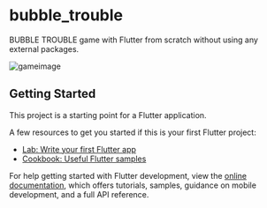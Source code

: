 # bubble_trouble

 BUBBLE TROUBLE game with Flutter from scratch without using any external packages.

![gameimage](https://user-images.githubusercontent.com/123383795/219375820-b674f1b2-d06b-4fd4-97c7-73c4af715943.png)


## Getting Started

This project is a starting point for a Flutter application.

A few resources to get you started if this is your first Flutter project:

- [Lab: Write your first Flutter app](https://docs.flutter.dev/get-started/codelab)
- [Cookbook: Useful Flutter samples](https://docs.flutter.dev/cookbook)

For help getting started with Flutter development, view the
[online documentation](https://docs.flutter.dev/), which offers tutorials,
samples, guidance on mobile development, and a full API reference.

